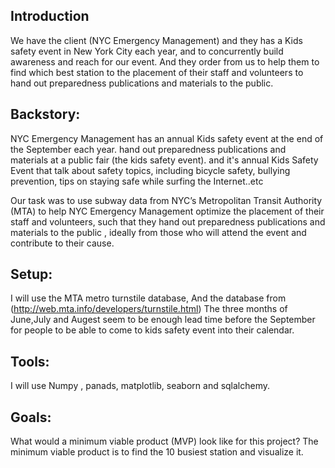 ## Introduction

We have the client (NYC Emergency Management) and they has a Kids safety event in New York City each year, and to concurrently build awareness and reach for our event.
And they order from us to help them to find which best station to the placement of their staff and volunteers to hand out preparedness publications and materials to the public.

## Backstory:

NYC Emergency Management has an annual Kids safety event at the end of the September each year.
hand out preparedness publications and materials at a public fair (the kids safety event).
and it's annual Kids Safety Event that talk about safety topics, including bicycle safety, bullying prevention, tips on staying safe while surfing the Internet..etc

Our task was to use subway data from NYC’s Metropolitan Transit Authority (MTA) to help NYC Emergency Management optimize the placement of their staff and volunteers, such that they hand out preparedness publications and materials to the public , ideally from those who will attend the event and contribute to their cause.

## Setup:

I will use the MTA metro turnstile database, And the database from (http://web.mta.info/developers/turnstile.html)
The three months of June,July and Augest seem to be enough lead time before the September for people to be able to come to kids safety event into their calendar.

## Tools:

I will use Numpy , panads, matplotlib, seaborn and sqlalchemy.

## Goals:

What would a minimum viable product (MVP) look like for this project?
The minimum viable product is to find the 10 busiest station and visualize it.
